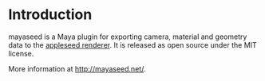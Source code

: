 Introduction
============

mayaseed is a Maya plugin for exporting camera, material and geometry data to the [appleseed renderer](http://appleseedhq.net/). It is released as open source under the MIT license.

More information at http://mayaseed.net/.
